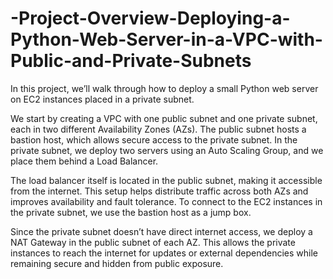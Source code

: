 # -Project-Overview-Deploying-a-Python-Web-Server-in-a-VPC-with-Public-and-Private-Subnets
In this project, we’ll walk through how to deploy a small Python web server on EC2 instances placed in a private subnet.

We start by creating a VPC with one public subnet and one private subnet, each in two different Availability Zones (AZs). The public subnet hosts a bastion host, which allows secure access to the private subnet.
In the private subnet, we deploy two servers using an Auto Scaling Group, and we place them behind a Load Balancer. 

The load balancer itself is located in the public subnet, making it accessible from the internet. This setup helps distribute traffic across both AZs and improves availability and fault tolerance.
To connect to the EC2 instances in the private subnet, we use the bastion host as a jump box.

Since the private subnet doesn’t have direct internet access, we deploy a NAT Gateway in the public subnet of each AZ. This allows the private instances to reach the internet for updates or external dependencies while remaining secure and hidden from public exposure.



